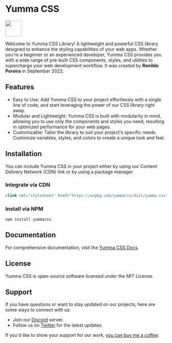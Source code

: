 # Yumma CSS

<img src="https://i.ibb.co/4ZNLWYj/app-icon.jpg"  width="50" height="50">

Welcome to Yumma CSS Library! A lightweight and powerful CSS library designed to enhance the styling capabilities of your web apps. Whether you're a beginner or an experienced developer, Yumma CSS provides you with a wide range of pre-built CSS components, styles, and utilities to supercharge your web development workflow. It was created by **Renildo Pereira** in September 2022.

## Features
* Easy to Use: Add Yumma CSS to your project effortlessly with a single line of code, and start leveraging the power of our CSS library right away.
* Modular and Lightweight: Yumma CSS is built with modularity in mind, allowing you to use only the components and styles you need, resulting in optimized performance for your web pages.
* Customizable: Tailor the library to suit your project's specific needs. Customize variables, styles, and colors to create a unique look and feel.

## Installation
You can include Yumma CSS in your project either by using our Content Delivery Network (CDN) link or by using a package manager.

### Integrate via CDN
```html
<link rel="stylesheet" href="https://unpkg.com/yummacss/dist/yumma.css" crossorigin="anonymous">
```

### Install via NPM
```
npm install yummacss
```

## Documentation
For comprehensive documentation, visit the [Yumma CSS Docs](https://yummacss.netlify.app/).

## License
Yumma CSS is open-source software licensed under the MIT License.

## Support

If you have questions or want to stay updated on our projects, here are some ways to connect with us:

- Join our [Discord](https://discord.gg/CGw5vyqmQ6) server.
- Follow us on [Twitter](https://twitter.com/yummacss) for the latest updates.

If you'd like to show your support for our work, [you can buy me a coffee](https://www.buymeacoffee.com/rrenildoo).
